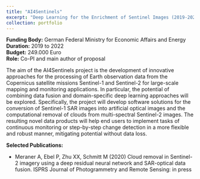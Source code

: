```yaml
---
title: "AI4Sentinels"
excerpt: "Deep Learning for the Enrichment of Sentinel Images (2019-2022)<br/><img src='/images/DSen2CR.png'>"
collection: portfolio
---
```


__Funding Body:__ German Federal Ministry for Economic Affairs and Energy 
__Duration:__ 2019 to 2022  
__Budget:__ 249.000 Euro  
__Role:__ Co-PI and main author of proposal

The aim of the AI4Sentinels project is the development of innovative approaches for the processing of Earth observation data 
from the Copernicus satellite missions Sentinel-1 and Sentinel-2 for large-scale mapping and monitoring applications.
In particular, the potential of combining data fusion and domain-specific deep learning approaches will be explored. 
Specifically, the project will develop software solutions for the conversion of Sentinel-1 SAR images into artificial optical 
images and the computational removal of clouds from multi-spectral Sentinel-2 images. The resulting novel data products will 
help end users to implement tasks of continuous monitoring or step-by-step change detection in a more flexible and robust manner, mitigating potential without data loss.

__Selected Publications:__
- Meraner A, Ebel P, Zhu XX, Schmitt M (2020) Cloud removal in Sentinel-2 imagery using a deep residual neural network and SAR-optical data fusion. ISPRS Journal of Photogrammetry and Remote Sensing: in press
